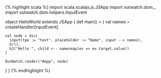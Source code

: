 
<div class="example-hello-world-code">
{% highlight scala %}
import scala.scalajs.js.JSApp
import outwatch.dom._
import outwatch.dom.helpers.InputEvent

object HelloWorld extends JSApp {
  def main() = {
    val names = createHandler[InputEvent]
    
    val node = div(
      input(tpe := "text", placeholder := "Name", input --> names),
      hr(),
      h2("Hello ", child <-- namesmap(ev => ev.target.value))
    )

    OutWatch.render("#app", node)
  }
}
{% endhighlight %}
</div>
<div class="example-hello-world-container">
  <div id="app" ></div>
</div>

